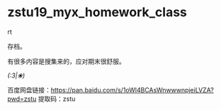 # zstu19_myx_homework_class
rt

存档。

有很多内容是搜集来的，应对期末很舒服。

_(:3|❀)_

百度网盘链接：https://pan.baidu.com/s/1oWl4BCAsWnwwwnpjeiLVZA?pwd=zstu 
提取码：zstu
